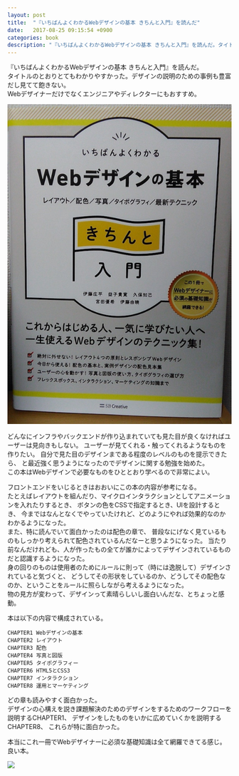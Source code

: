 ```yaml
---
layout: post
title:  "『いちばんよくわかるWebデザインの基本 きちんと入門』を読んだ"
date:   2017-08-25 09:15:54 +0900
categories: book
description: "『いちばんよくわかるWebデザインの基本 きちんと入門』を読んだ。タイトルのとおりとてもわかりやすかった。デザインの説明のための事例も豊富だし見てて飽きない。Webデザインに関するものを包括的に学べてとてもよい本だと思う。 "
---
```


『いちばんよくわかるWebデザインの基本 きちんと入門』を読んだ。  
タイトルのとおりとてもわかりやすかった。デザインの説明のための事例も豊富だし見てて飽きない。  
Webデザイナーだけでなくエンジニアやディレクターにもおすすめ。

![webdesign-basic-book](/public/image/20170825/webdesign-basic-book.jpg)

どんなにインフラやバックエンドが作り込まれていても見た目が良くなければユーザーは見向きもしない。
ユーザーが見てくれる・触ってくれるようなものを作りたい。
自分で見た目のデザインまである程度のレベルのものを提示できたら、
と最近強く思うようになったのでデザインに関する勉強を始めた。  
この本はWebデザインで必要なものをひととおり学べるので非常によい。

フロントエンドをいじるときはおおいにこの本の内容が参考になる。  
たとえばレイアウトを組んだり、マイクロインタラクションとしてアニメーションを入れたりするとき、
ボタンの色をCSSで指定するとき、UIを設計するとき、
今まではなんとなくでやっていたけれど、どのようにやれば効果的なのかわかるようになった。  
また、特に読んでいて面白かったのは配色の章で、
普段なにげなく見ているものもしっかり考えられて配色されているんだなーと思うようになった。
当たり前なんだけれども、人が作ったもの全てが誰かによってデザインされているものだと認識するようになった。  
身の回りのものは使用者のためにルールに則って（時には逸脱して）デザインされていると気づくと、
どうしてその形状をしているのか、どうしてその配色なのか、ということをルールに照らしながら考えるようになった。  
物の見方が変わって、デザインって素晴らしいし面白いんだな、とちょっと感動。

本は以下の内容で構成されている。  
```
CHAPTER1 Webデザインの基本
CHAPTER2 レイアウト
CHAPTER3 配色
CHAPTER4 写真と図版
CHAPTER5 タイポグラフィー
CHAPTER6 HTML5とCSS3
CHAPTER7 インタラクション
CHAPTER8 運用とマーケティング
```

どの章も読みやすく面白かった。  
デザインの心構えを説き課題解決のためのデザインをするためのワークフローを説明するCHAPTER1、
デザインをしたものをいかに広めていくかを説明するCHAPTER8、
これらが特に面白かった。

本当にこれ一冊でWebデザイナーに必須な基礎知識は全て網羅できてる感じ。  
良い本。

<a target="_blank"  href="https://www.amazon.co.jp/gp/product/4797389656/ref=as_li_tl?ie=UTF8&camp=247&creative=1211&creativeASIN=4797389656&linkCode=as2&tag=pinekta02-22&linkId=1e5158780effba7d522ccaef59b3b1dd"><img border="0" src="//ws-fe.amazon-adsystem.com/widgets/q?_encoding=UTF8&MarketPlace=JP&ASIN=4797389656&ServiceVersion=20070822&ID=AsinImage&WS=1&Format=_SL250_&tag=pinekta02-22" ></a><img src="//ir-jp.amazon-adsystem.com/e/ir?t=pinekta02-22&l=am2&o=9&a=4797389656" width="1" height="1" border="0" alt="" style="border:none !important; margin:0px !important;" />
